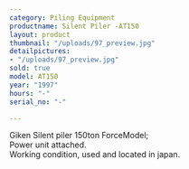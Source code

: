 ```yaml
---
category: Piling Equipment
productname: Silent Piler -AT150
layout: product
thumbnail: "/uploads/97_preview.jpg"
detailpictures:
- "/uploads/97_preview.jpg"
sold: true
model: AT150
year: "1997"
hours: "-"
serial_no: "-"

---
```

Giken Silent piler 150ton ForceModel;   
Power unit attached.  
Working condition, used and located in japan.